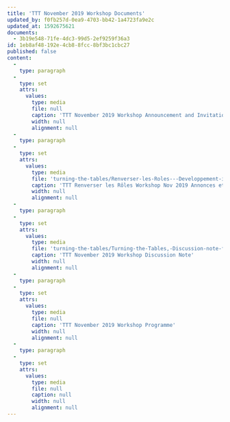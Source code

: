 ```yaml
---
title: 'TTT November 2019 Workshop Documents'
updated_by: f0fb257d-0ea9-4703-bb42-1a4723fa9e2c
updated_at: 1592675621
documents:
  - 3b19e548-71fe-4dc3-99d5-2ef9259f36a3
id: 1eb8af48-192e-4cb8-8fcc-8bf3bc1cbc27
published: false
content:
  -
    type: paragraph
  -
    type: set
    attrs:
      values:
        type: media
        file: null
        caption: 'TTT November 2019 Workshop Announcement and Invitation'
        width: null
        alignment: null
  -
    type: paragraph
  -
    type: set
    attrs:
      values:
        type: media
        file: 'turning-the-tables/Renverser-les-Roles---Developpement-international-et-les-jeux-imperiaux,-Annonces-et-invitations.pdf'
        caption: 'TTT Renverser les Rôles Workshop Nov 2019 Annonces et invitations'
        width: null
        alignment: null
  -
    type: paragraph
  -
    type: set
    attrs:
      values:
        type: media
        file: 'turning-the-tables/Turning-the-Tables,-Discussion-note-for-Workshop.pdf'
        caption: 'TTT November 2019 Workshop Discussion Note'
        width: null
        alignment: null
  -
    type: paragraph
  -
    type: set
    attrs:
      values:
        type: media
        file: null
        caption: 'TTT November 2019 Workshop Programme'
        width: null
        alignment: null
  -
    type: paragraph
  -
    type: set
    attrs:
      values:
        type: media
        file: null
        caption: null
        width: null
        alignment: null
---
```

